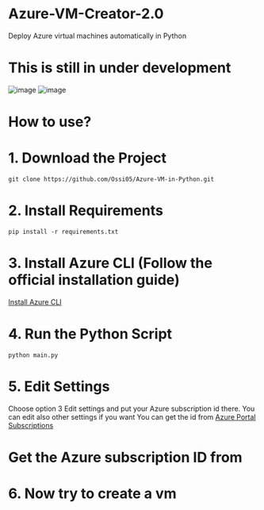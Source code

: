 # Azure-VM-Creator-2.0
Deploy Azure virtual machines automatically in Python


# This is still in under development
![image](https://github.com/Ossi05/Azure-VM-Creator-2.0/assets/77546709/073948e1-bd07-44d0-84f2-fa6c421976ed)
![image](https://github.com/Ossi05/Azure-VM-Creator-2.0/assets/77546709/815aaea8-8adf-4346-a8d1-a30fe6c525b6)


# How to use?

# 1. Download the Project
```
git clone https://github.com/Ossi05/Azure-VM-in-Python.git

```

# 2. Install Requirements
```
pip install -r requirements.txt

```

# 3. Install Azure CLI (Follow the official installation guide)
[Install Azure CLI](https://learn.microsoft.com/en-us/cli/azure/install-azure-cli)

# 4. Run the Python Script
```
python main.py

```

# 5. Edit Settings
Choose option 3 Edit settings and put your Azure subscription id there. You can edit also other settings if you want
You can get the id from [Azure Portal Subscriptions](https://portal.azure.com/#view/Microsoft_Azure_Billing/SubscriptionsBladeV1)
# Get the Azure subscription ID from 

# 6. Now try to create a vm

